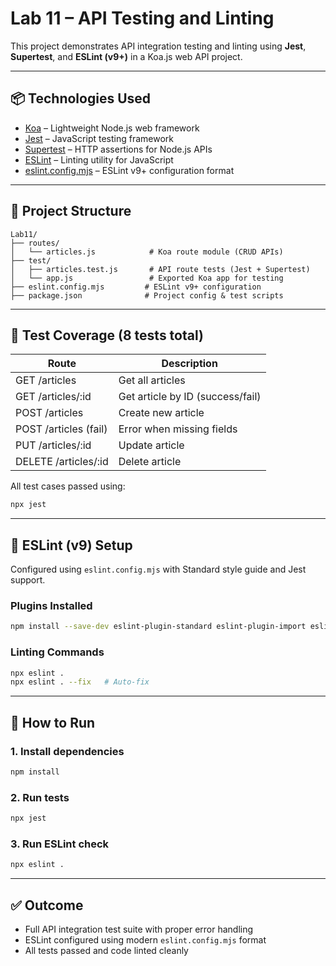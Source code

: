 # Lab 11 – API Testing and Linting

This project demonstrates API integration testing and linting using **Jest**, **Supertest**, and **ESLint (v9+)** in a Koa.js web API project.

---

## 📦 Technologies Used

- [Koa](https://koajs.com/) – Lightweight Node.js web framework
- [Jest](https://jestjs.io/) – JavaScript testing framework
- [Supertest](https://www.npmjs.com/package/supertest) – HTTP assertions for Node.js APIs
- [ESLint](https://eslint.org/) – Linting utility for JavaScript
- [eslint.config.mjs](https://eslint.org/docs/latest/use/configure/) – ESLint v9+ configuration format

---

## 📁 Project Structure

```
Lab11/
├── routes/
│   └── articles.js            # Koa route module (CRUD APIs)
├── test/
│   ├── articles.test.js       # API route tests (Jest + Supertest)
│   └── app.js                 # Exported Koa app for testing
├── eslint.config.mjs         # ESLint v9+ configuration
├── package.json              # Project config & test scripts
```

---

## 🧪 Test Coverage (8 tests total)

| Route                      | Description                        |
|----------------------------|------------------------------------|
| GET /articles              | Get all articles                   |
| GET /articles/:id          | Get article by ID (success/fail)   |
| POST /articles             | Create new article                 |
| POST /articles (fail)      | Error when missing fields          |
| PUT /articles/:id          | Update article                     |
| DELETE /articles/:id       | Delete article                     |

All test cases passed using:

```bash
npx jest
```

---

## 🧹 ESLint (v9) Setup

Configured using `eslint.config.mjs` with Standard style guide and Jest support.

### Plugins Installed

```bash
npm install --save-dev eslint-plugin-standard eslint-plugin-import eslint-plugin-n eslint-plugin-promise
```

### Linting Commands

```bash
npx eslint .
npx eslint . --fix   # Auto-fix
```

---

## 🏁 How to Run

### 1. Install dependencies

```bash
npm install
```

### 2. Run tests

```bash
npx jest
```

### 3. Run ESLint check

```bash
npx eslint .
```

---

## ✅ Outcome

- Full API integration test suite with proper error handling
- ESLint configured using modern `eslint.config.mjs` format
- All tests passed and code linted cleanly
